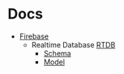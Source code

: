 # Docs

- [Firebase](https://firebase.google.com/docs)
  - Realtime Database [RTDB](/database/)
    - [Schema](/database/Schema)
    - [Model](/database/Model)
